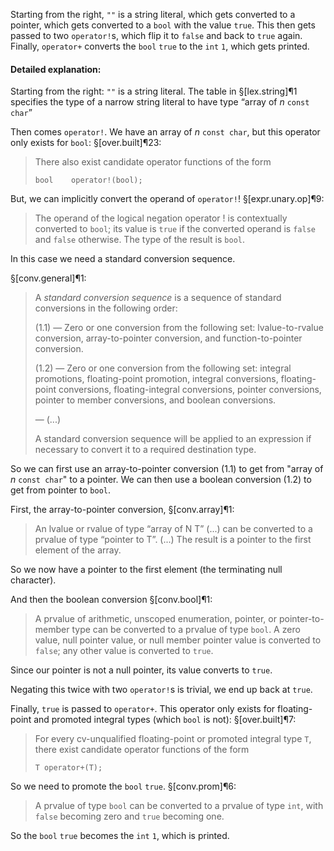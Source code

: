Starting from the right, `""` is a string literal, which gets converted to a pointer, which gets converted to a `bool` with the value `true`. This then gets passed to two `operator!`s, which flip it to `false` and back to `true` again. Finally, `operator+` converts the `bool` `true` to the `int` `1`, which gets printed.

#### Detailed explanation:

Starting from the right:
`""` is a string literal. The table in §[lex.string]¶1 specifies the type of a narrow string literal to have type “array of *n* `const char`”

Then comes `operator!`. We have an array of *n* `const char`, but this operator only exists for `bool`: §[over.built]¶23:
> There also exist candidate operator functions of the form
>
> ```
> bool    operator!(bool);
> ```

But, we can implicitly convert the operand of `operator!`! §[expr.unary.op]¶9:
> The operand of the logical negation operator ! is contextually converted to `bool`; its value is `true` if the converted operand is `false` and `false` otherwise. The type of the result is `bool`.

In this case we need a standard conversion sequence.

§[conv.general]¶1:
> A *standard conversion sequence* is a sequence of standard conversions in the following order:
>
> (1.1) — Zero or one conversion from the following set: lvalue-to-rvalue conversion, array-to-pointer conversion, and function-to-pointer conversion.
>
> (1.2) — Zero or one conversion from the following set: integral promotions, floating-point promotion, integral conversions, floating-point conversions, floating-integral conversions, pointer conversions, pointer to member conversions, and boolean conversions.
>
> — (...)
>
> A standard conversion sequence will be applied to an expression if necessary to convert it to a required destination type.

So we can first use an array-to-pointer conversion (1.1) to get from "array of *n* `const char`" to a pointer. We can then use a boolean conversion (1.2) to get from pointer to `bool`.

First, the array-to-pointer conversion, §[conv.array]¶1:
> An lvalue or rvalue of type “array of N T” (...) can be converted to a prvalue of type “pointer to T”. (...) The result is a pointer to the first element of the array.

So we now have a pointer to the first element (the terminating null character).

And then the boolean conversion §[conv.bool]¶1:
> A prvalue of arithmetic, unscoped enumeration, pointer, or pointer-to-member type can be converted to a prvalue of type `bool`. A zero value, null pointer value, or null member pointer value is converted to `false`; any other value is converted to `true`.

Since our pointer is not a null pointer, its value converts to `true`.

Negating this twice with two `operator!`s is trivial, we end up back at `true`.

Finally, `true` is passed to `operator+`. This operator only exists for floating-point and promoted integral types (which `bool` is not): §[over.built]¶7:
> For every cv-unqualified floating-point or promoted integral type `T`, there exist candidate operator functions of the form
>
> ```
> T operator+(T);
> ```

So we need to promote the `bool` `true`. §[conv.prom]¶6:
> A prvalue of type `bool` can be converted to a prvalue of type `int`, with `false` becoming zero and `true` becoming one.

So the `bool` `true` becomes the `int` `1`, which is printed.